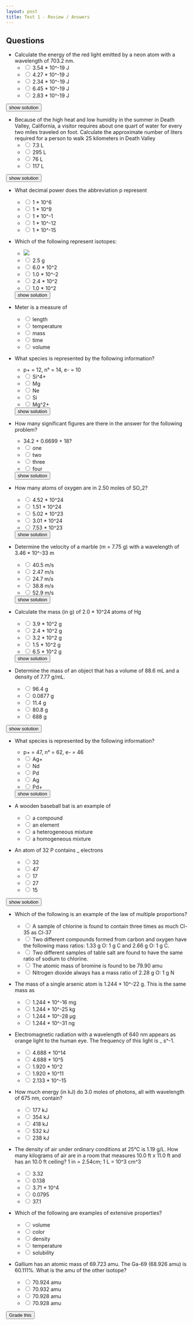 ```yaml
---
layout: post
title: Test 1 - Review / Answers
---
```


## Questions

+ Calculate the energy of the red light emitted by a neon atom with a wavelength of 703.2 nm.
  + <input name="1" type="radio" value="a"/> 3.54 * 10^-19 J
  + <input name="1" type="radio" value="b"/> 4.27 * 10^-19 J
  + <input name="1" type="radio" value="c"/> 2.34 * 10^-19 J
  + <input name="1" type="radio" value="d"/> 6.45 * 10^-19 J
  + <input name="1" type="radio" value="e"/> 2.83 * 10^-19 J

<script>
var st1 = false;
function toggleOne() {
  st1 = !st1;
  if (st1) {
    $('#oneHint').show();
    $('#toggleOne').val('hide');
  }
  else {
    $('#oneHint').hide();
    $('#toggleOne').val('show solution');
  }
}
</script>

<input id="toggleOne" type="button" value="show solution" onclick="toggleOne()"/>

<img id="oneHint"  src="../../../assets/2016-09-12-test-1-review-answers-6cf72.png" style="display:none"/>


+ Because of the high heat and low humidity in the summer in Death Valley, California, a visitor requires about one quart of water for every two miles traveled on foot. Calculate the approximate number of liters required for a person to walk 25 kilometers in Death Valley
  + <input name="2" type="radio" value="a"/> 7.3 L
  + <input name="2" type="radio" value="b"/> 295 L
  + <input name="2" type="radio" value="c"/> 76 L
  + <input name="2" type="radio" value="d"/> 117 L

<script>
var st2 = false;
function toggleTwo() {
  st2 = !st2;
  if (st2) {
    $('#twoHint').show();
    $('#toggleTwo').val('hide');
  }
  else {
    $('#twoHint').hide();
    $('#toggleTwo').val('show solution');
  }
}
</script>

<input id="toggleTwo" type="button" value="show solution" onclick="toggleTwo()"/>

<img id="twoHint"  src="../../../assets/2016-09-12-test-1-review-answers-ca003.png" style="display:none"/>

+ What decimal power does the abbreviation p represent
  + <input name="3" type="radio" value="a"/> 1 * 10^6
  + <input name="3" type="radio" value="b"/> 1 * 10^9
  + <input name="3" type="radio" value="c"/> 1 * 10^-1
  + <input name="3" type="radio" value="d"/> 1 * 10^-12
  + <input name="3" type="radio" value="e"/> 1 * 10^-15
+ Which of the following represent isotopes:
  + ![](../../../assets/2016-09-12-test-1-review-answers-7ba86.png)
  + <input name="4" type="radio" value="a"/> 2.5 g
  + <input name="4" type="radio" value="b"/> 6.0 * 10^2
  + <input name="4" type="radio" value="c"/> 1.0 * 10^-2
  + <input name="4" type="radio" value="d"/> 2.4 * 10^2
  + <input name="4" type="radio" value="e"/> 1.0 * 10^2

  <script>
  var st4 = false;
  function toggleFour() {
    st4 = !st4;
    if (st4) {
      $('#fourHint').show();
      $('#toggleFour').val('hide');
    }
    else {
      $('#fourHint').hide();
      $('#toggleFour').val('show solution');
    }
  }
  </script>

  <input id="toggleFour" type="button" value="show solution" onclick="toggleFour()"/>

  <span id="fourHint" style="display:none">This is a confusingly worded question (my opinion). What the question is asking you to do is identify a pair of isotopes of the same element. One must understand that all variations of an element (even the most common) is an isotope. A pair of isotopes would be of the same element (meaning same atomic number / number of protons). The only options with the same atomic numbers are A and C which have an atomic number of 21.</span>

+ Meter is a measure of
  + <input name="5" type="radio" value="a"/> length
  + <input name="5" type="radio" value="b"/> temperature
  + <input name="5" type="radio" value="c"/> mass
  + <input name="5" type="radio" value="d"/> time
  + <input name="5" type="radio" value="e"/> volume
+ What species is represented by the following information?
  + p+ = 12, n° = 14, e- = 10
  + <input name="6" type="radio" value="a"/> Si^4+
  + <input name="6" type="radio" value="b"/> Mg
  + <input name="6" type="radio" value="c"/> Ne
  + <input name="6" type="radio" value="d"/> Si
  + <input name="6" type="radio" value="e"/> Mg^2+
  <script>
  var st6 = false;
  function toggleSix() {
    st6 = !st6;
    if (st6) {
      $('#sixHint').show();
      $('#toggleSix').val('hide');
    }
    else {
      $('#sixHint').hide();
      $('#toggleSix').val('show solution');
    }
  }
  </script>

  <input id="toggleSix" type="button" value="show solution" onclick="toggleSix()"/>

  <span id="sixHint" style="display:none">To identify which element this information represents, you must look at the atomic number or the number of protons (p+). p+ = 12. We look at the periodic table and find that the element with atomic number 12 is magnesium (Mg). However, this is not the end of the problem. Neutrons do not affect the answer because the answers do not show isotopes, but electrons (e-) do affect the answer because some of the answers show a non-neutral charge. Because p+ = 12 and e- = 10, there are more positive charges than negative charges in the atom, making the overall charge 2+ (two more protons than neutrons). Therefore, the complete answer is Mg^2+</span>

+ How many significant figures are there in the answer for the following problem?
  + 34.2 + 0.6699 + 18?
  + <input name="7" type="radio" value="a"/> one
  + <input name="7" type="radio" value="b"/> two
  + <input name="7" type="radio" value="c"/> three
  + <input name="7" type="radio" value="d"/> four

  <script>
  var st7 = false;
  function toggleSeven() {
    st7 = !st7;
    if (st7) {
      $('#sevenHint').show();
      $('#toggleSeven').val('hide');
    }
    else {
      $('#sevenHint').hide();
      $('#toggleSeven').val('show solution');
    }
  }
  </script>

  <input id="toggleSeven" type="button" value="show solution" onclick="toggleSeven()"/>

  <span id="sevenHint" style="display:none">With addition and subtraction, the accuracy of the final answer can be no greater than the least accurate measurement. Because 18 is the least precise, the final answer will have only have no precision past the decimal making the number of significant digits 2 (answer would be 53)</span>

+ How many atoms of oxygen are in 2.50 moles of SO_2?
  + <input name="8" type="radio" value="a"/> 4.52 * 10^24
  + <input name="8" type="radio" value="b"/> 1.51 * 10^24
  + <input name="8" type="radio" value="c"/> 5.02 * 10^23
  + <input name="8" type="radio" value="d"/> 3.01 * 10^24
  + <input name="8" type="radio" value="e"/> 7.53 * 10^23

  <script>
  var st8 = false;
  function toggleEight() {
    st8 = !st8;
    if (st8) {
      $('#eightHint').show();
      $('#toggleEight').val('hide');
    }
    else {
      $('#eightHint').hide();
      $('#toggleEight').val('show solution');
    }
  }
  </script>

  <input id="toggleEight" type="button" value="show solution" onclick="toggleEight()"/>

  <span id="eightHint" style="display:none"><img src="../../../assets/2016-09-12-test-1-review-answers-c178c.png"/></span>

+ Determine the velocity of a marble (m = 7.75 g) with a wavelength of 3.46 * 10^-33 m
  + <input name="9" type="radio" value="a"/> 40.5 m/s
  + <input name="9" type="radio" value="b"/> 2.47 m/s
  + <input name="9" type="radio" value="c"/> 24.7 m/s
  + <input name="9" type="radio" value="d"/> 38.8 m/s
  + <input name="9" type="radio" value="e"/> 52.9 m/s

  <script>
  var st9 = false;
  function toggleNine() {
    st9 = !st9;
    if (st9) {
      $('#nineHint').show();
      $('#toggleNine').val('hide');
    }
    else {
      $('#nineHint').hide();
      $('#toggleNine').val('show solution');
    }
  }
  </script>

  <input id="toggleNine" type="button" value="show solution" onclick="toggleNine()"/>

  <span id="nineHint" style="display:none"><img src="../../../assets/2016-09-12-test-1-review-answers-960af.png"/></span>

+ Calculate the mass (in g) of 2.0 * 10^24 atoms of Hg
  + <input name="10" type="radio" value="a"/> 3.9 * 10^2 g
  + <input name="10" type="radio" value="b"/> 2.4 * 10^2 g
  + <input name="10" type="radio" value="c"/> 3.2 * 10^2 g
  + <input name="10" type="radio" value="d"/> 1.5 * 10^2 g
  + <input name="10" type="radio" value="e"/> 6.5 * 10^2 g

  <script>
  var st10 = false;
  function toggleten() {
    st10 = !st10;
    if (st10) {
      $('#tenHint').show();
      $('#toggleten').val('hide');
    }
    else {
      $('#tenHint').hide();
      $('#toggleten').val('show solution');
    }
  }
  </script>

  <input id="toggleten" type="button" value="show solution" onclick="toggleten()"/>

  <span id="tenHint" style="display:none"><img src="../../../assets/2016-09-12-test-1-review-answers-586af.png"/></span>


+ Determine the mass of an object that has a volume of 88.6 mL and a density of 7.77 g/mL.
  + <input name="11" type="radio" value="a"/> 96.4 g
  + <input name="11" type="radio" value="b"/> 0.0877 g
  + <input name="11" type="radio" value="c"/> 11.4 g
  + <input name="11" type="radio" value="d"/> 80.8 g
  + <input name="11" type="radio" value="e"/> 688 g

  <script>
  var st11 = false;
  function toggleeleven() {
    st11 = !st11;
    if (st11) {
      $('#elevenHint').show();
      $('#toggleeleven').val('hide');
    }
    else {
      $('#elevenHint').hide();
      $('#toggleeleven').val('show solution');
    }
  }
  </script>

<input id="toggleeleven" type="button" value="show solution" onclick="toggleeleven()"/>

<span id="elevenHint" style="display:none"><img src="../../../assets/2016-09-12-test-1-review-answers-662bb.png"/></span>


+ What species is represented by the following information?
  + p+ = 47, n° = 62, e- = 46
  + <input name="12" type="radio" value="a"/> Ag+
  + <input name="12" type="radio" value="b"/> Nd
  + <input name="12" type="radio" value="c"/> Pd
  + <input name="12" type="radio" value="d"/> Ag
  + <input name="12" type="radio" value="e"/> Pd+

  <script>
  var st12 = false;
  function toggletwelve() {
    st12 = !st12;
    if (st12) {
      $('#twelveHint').show();
      $('#toggletwelve').val('hide');
    }
    else {
      $('#twelveHint').hide();
      $('#toggletwelve').val('show solution');
    }
  }
  </script>

  <input id="toggletwelve" type="button" value="show solution" onclick="toggletwelve()"/>

<span id="twelveHint" style="display:none">To identify which element this information represents, you must look at the atomic number or the number of protons (p+). p+ = 47. We look at the periodic table and find that the element with atomic number 47 is silver (Ag). However, this is not the end of the problem. Neutrons do not affect the answer because the answers do not show isotopes, but electrons (e-) do affect the answer because some of the answers show a non-neutral charge. Because p+ = 12 and e- = 10, there are more positive charges than negative charges in the atom, making the overall charge 2+ (two more protons than neutrons). Therefore, the complete answer is Mg^2+</span>

+ A wooden baseball bat is an example of
  + <input name="13" type="radio" value="a"/> a compound
  + <input name="13" type="radio" value="b"/> an element
  + <input name="13" type="radio" value="c"/> a heterogeneous mixture
  + <input name="13" type="radio" value="d"/> a homogeneous mixture

+ An atom of 32 P contains _ electrons
  + <input name="14" type="radio" value="a"/> 32
  + <input name="14" type="radio" value="b"/> 47
  + <input name="14" type="radio" value="c"/> 17
  + <input name="14" type="radio" value="d"/> 27
  + <input name="14" type="radio" value="e"/> 15

  <script>
  var st14 = false;
  function togglefourteen() {
    st14 = !st14;
    if (st14) {
      $('#fourteenHint').show();
      $('#togglefourteen').val('hide');
    }
    else {
      $('#fourteenHint').hide();
      $('#togglefourteen').val('show solution');
    }
  }
  </script>

<input id="togglefourteen" type="button" value="show solution" onclick="togglefourteen()"/>

<span id="fourteenHint" style="display:none">The 32 doesn't actually matter. What matters is the "P". P is the element. After looking it up on the periodic table, you see that it's atomic number is 15, meaning that it has 15 protons. Because we assume the atom is neutral, then it would have 15 electrons.</span>

+ Which of the following is an example of the law of multiple proportions?
  + <input name="15" type="radio" value="a"/> A sample of chlorine is found to contain three times as much Cl-35  as Cl-37
  + <input name="15" type="radio" value="b"/> Two different compounds formed from carbon and oxygen have the following mass ratios: 1.33 g O: 1 g C and 2.66 g O: 1 g C.
  + <input name="15" type="radio" value="c"/> Two different samples of table salt are found to have the same ratio of sodium to chlorine.
  + <input name="15" type="radio" value="d"/> The atomic mass of bromine is found to be 79.90 amu
  + <input name="15" type="radio" value="e"/> Nitrogen dioxide always has a mass ratio of 2.28 g O: 1 g N

+ The mass of a single arsenic atom is 1.244 * 10^-22 g. This is the same mass as
  + <input name="16" type="radio" value="a"/> 1.244 * 10^-16 mg
  + <input name="16" type="radio" value="b"/> 1.244 * 10^-25 kg
  + <input name="16" type="radio" value="c"/> 1.244 * 10^-28 μg
  + <input name="16" type="radio" value="d"/> 1.244 * 10^-31 ng

+ Electromagnetic radiation with a wavelength of 640 nm appears as orange light to the human eye. The frequency of this light is _ s^-1.
  + <input name="17" type="radio" value="a"/> 4.688 * 10^14
  + <input name="17" type="radio" value="b"/> 4.688 * 10^5
  + <input name="17" type="radio" value="c"/> 1.920 * 10^2
  + <input name="17" type="radio" value="d"/> 1.920 * 10^11
  + <input name="17" type="radio" value="e"/> 2.133 * 10^-15

+ How much energy (in kJ) do 3.0 moles of photons, all with wavelength of 675 nm, contain?
  + <input name="18" type="radio" value="a"/> 177 kJ
  + <input name="18" type="radio" value="b"/> 354 kJ
  + <input name="18" type="radio" value="c"/> 418 kJ
  + <input name="18" type="radio" value="d"/> 532 kJ
  + <input name="18" type="radio" value="e"/> 238 kJ

+ The density of air under ordinary conditions at 25°C is 1.19 g/L. How many kilograms of air are in a room that measures 10.0 ft x 11.0 ft and has an 10.0 ft ceiling? 1 in = 2.54cm; 1 L = 10^3 cm^3
  + <input name="19" type="radio" value="a"/> 3.32
  + <input name="19" type="radio" value="b"/> 0.138
  + <input name="19" type="radio" value="c"/> 3.71 * 10^4
  + <input name="19" type="radio" value="d"/> 0.0795
  + <input name="19" type="radio" value="e"/> 37.1

+ Which of the following are examples of extensive properties?
  + <input name="20" type="radio" value="a"/> volume
  + <input name="20" type="radio" value="b"/> color
  + <input name="20" type="radio" value="c"/> density
  + <input name="20" type="radio" value="d"/> temperature
  + <input name="20" type="radio" value="e"/> solubility

+ Gallium has an atomic mass of 69.723 amu. The Ga-69 (68.926 amu) is 60.111%. What is the amu of the other isotope?
  + <input name="21" type="radio" value="a"/> 70.924 amu
  + <input name="21" type="radio" value="b"/> 70.932 amu
  + <input name="21" type="radio" value="c"/> 70.928 amu
  + <input name="21" type="radio" value="d"/> 70.928 amu

<script>
var answers = ["e", "a", "d", "b", "a", "e", "b", "d", "c", "e", "e", "a", "c", "e", "b", "b", "a", "d", "e", "a", "a"];
function getAnswer(number) {
  return $("input[name*="+number+"]:checked").val()
}
function validate() {
  var any = false;
  for (var i = 1; i < 22; i++) {
    var answer = getAnswer(i);
    if (!answer) {
      $("input[name*="+i+"]").parent().css("background-color","#F6F169");
      any = true;
    }
    else {
      $("input[name*="+i+"]").parent().css("background-color","");
    }
  }
  if (any) {
    toastr.error("You did not answer every question!");
  }
  return !any;
}
function grade() {
  if (!validate()) return;
  var correct = 0;
  for (var i = 1; i < 22; i++) {
    var answer = getAnswer(i);
    if (answers[i-1] == answer) {
      $("input[name*="+i+"]").parent().css("background-color","#A5FFB9");
      correct++;
    }
    else {
      $("input[name*="+i+"]").parent().css("background-color","#FFA5A5");
    }
  }
  toastr.success("Your grade is "+ ((correct/21) * 100).toFixed(2) + " out of 100");
}
</script>

<input type="button" value="Grade this" onclick="grade()"/>
